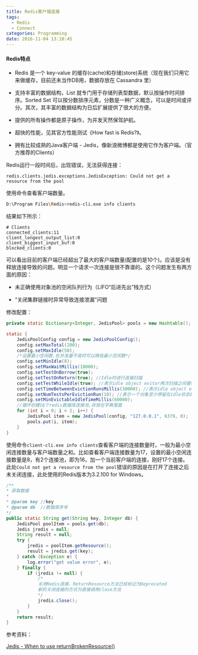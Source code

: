 ```yaml
---
title: Redis客户端连接
tags:
  - Redis
  - Connect
categories: Programming
date: 2016-11-04 13:10:45
---
```


#### Redis特点


* Redis 是一个 key-value 的缓存(cache)和存储(store)系统（现在我们只用它来做缓存，目前还未当作DB用，数据存放在 Cassandra 里）

* 支持丰富的数据结构，List 就专门用于存储列表型数据，默认按操作时间排序。Sorted Set 可以按分数排序元素，分数是一种广义概念，可以是时间或评分。其次，其丰富的数据结构为日后扩展提供了很大的方便。

* 提供的所有操作都是原子操作，为并发天然保驾护航。

* 超快的性能，见其官方性能测试《How fast is Redis?》。

* 拥有比较成熟的Java客户端 - Jedis，像新浪微博都是使用它作为客户端。（官方推荐的Clients）

Redis运行一段时间后，出现错误，无法获得连接：

```
redis.clients.jedis.exceptions.JedisException: Could not get a resource from the pool
```

使用命令查看客户端数量。

```Bash
D:\Program Files\Redis>redis-cli.exe info clients
```

结果如下所示：

```
# Clients
connected_clients:11
client_longest_output_list:0
client_biggest_input_buf:0
blocked_clients:0
```

可以看出目前的客户端已经超出了最大的客户端数量(配置的是10个)。应该是没有释放连接导致的问题。明显一个请求一次连接是很不靠谱的。这个问题发生有两方面的原因：

* 未正确使用对象池的空闲队列行为（LIFO“后进先出”栈方式）

* “关闭集群链接时异常导致连接泄漏”问题


修改配置：

```Java
private static Dictionary<Integer, JedisPool> pools = new Hashtable();

static {
    JedisPoolConfig config = new JedisPoolConfig();
    config.setMaxTotal(200);
    config.setMaxIdle(50);
    /*设置最小空闲数,在并发量不高时可以降低最小空闲数*/
    config.setMinIdle(8);
    config.setMaxWaitMillis(10000);
    config.setTestOnBorrow(true);
    config.setTestOnReturn(true); //Idle时进行连接扫描
    config.setTestWhileIdle(true); //表示idle object evitor两次扫描之间要sleep的毫秒数
    config.setTimeBetweenEvictionRunsMillis(30000); //表示idle object evitor每次扫描的最多的对象数
    config.setNumTestsPerEvictionRun(10); //表示一个对象至少停留在idle状态的最短时间，然后才能被idle object evitor扫描并驱逐；这一项只有在timeBetweenEvictionRunsMillis大于0时才有意义
    config.setMinEvictableIdleTimeMillis(60000);
    //循环创建16个redis数据库连接池,存放在字典里面
    for (int i = 0; i < 2; i++) {
        JedisPool item = new JedisPool(config, "127.0.0.1", 6379, 0);
        pools.put(i, item);
    }
}
```
使用命令`client-cli.exe info clients`查看客户端的连接数量时，一般为最小空闲连接数量与客户端数量之和。比如查看客户端连接数量为17，设置的最小空闲连接数量是8，有2个连接池，即为16，加一个当前客户端的连接，刚好17个连接。此处`Could not get a resource from the pool`错误的原因是在打开了连接之后未关闭连接，此处使用的Redis版本为3.2.100 for Windows。

```Java
/**
* 获取数据
*
* @param key //key
* @param db  //数据库序号
*/
public static String get(String key, Integer db) {
    JedisPool poolItem = pools.get(db);
    Jedis jredis = null;
    String result = null;
    try {
        jredis = poolItem.getResource();
        result = jredis.get(key);
    } catch (Exception e) {
        log.error("get value error", e);
    } finally {
        if (jredis != null) {
        	/*
            关闭Redis连接，ReturnResource方法已经标记为Deprecated
            新的关闭连接的方式为直接调用close方法
            */
            jredis.close();
        }
    }
    return result;
}
```


参考资料：

[Jedis - When to use returnBrokenResource()](http://stackoverflow.com/questions/17082163/jedis-when-to-use-returnbrokenresource)

